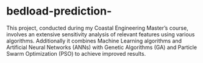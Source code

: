 # bedload-prediction-
This project, conducted during my Coastal Engineering Master’s course, involves an extensive sensitivity analysis of relevant features using various algorithms. Additionally it combines Machine Learning algorithms and Artificial Neural Networks (ANNs) with Genetic Algorithms (GA) and Particle Swarm Optimization (PSO) to achieve improved results.
